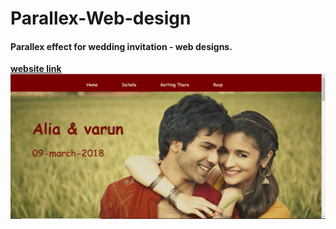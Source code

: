 # Parallex-Web-design
<h4>Parallex effect for wedding invitation - web designs.</h4>
<a href="https://parallexweddinginvitation.netlify.com/"><strong>website link</<strong></a>
<img src="ss/ss.PNG" alt="Website screenshot"/>

